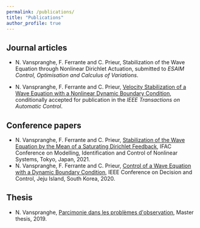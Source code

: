 ```yaml
---
permalink: /publications/
title: "Publications"
author_profile: true
---
```


## Journal articles

- N. Vanspranghe, F. Ferrante and C. Prieur, Stabilization of the Wave Equation through Nonlinear Dirichlet Actuation, submitted to *ESAIM Control, Optimisation and Calculus of Variations*.

- N. Vanspranghe, F. Ferrante and C. Prieur, [Velocity Stabilization of a Wave Equation with a Nonlinear Dynamic Boundary Condition](https://hal.archives-ouvertes.fr/hal-03349947/document), conditionally accepted for publication in the *IEEE Transactions on Automatic Control*.

## Conference papers
- N. Vanspranghe, F. Ferrante and C. Prieur, [Stabilization of the Wave Equation by the Mean of a Saturating Dirichlet Feedback](https://hal.archives-ouvertes.fr/hal-03349953/document), IFAC Conference on Modelling, Identification and Control of Nonlinear Systems, Tokyo, Japan, 2021.
- N. Vanspranghe, F. Ferrante and C. Prieur, [Control of a Wave Equation with a Dynamic Boundary Condition](https://hal.archives-ouvertes.fr/hal-02987252/document), IEEE Conference on Decision and Control, Jeju Island, South Korea, 2020.

## Thesis

- N. Vanspranghe, [Parcimonie dans les problèmes d'observation](https://hal.archives-ouvertes.fr/hal-03350395/document), Master thesis, 2019.
